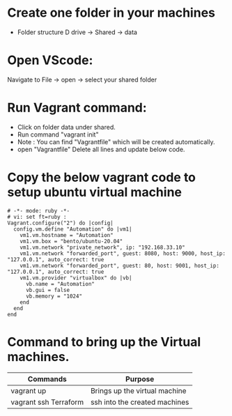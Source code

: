 # Create one folder in your machines
* Folder structure
  D drive -> Shared -> data
     
# Open VScode:
   Navigate to File -> open -> select your shared folder
  
# Run Vagrant command:
   * Click on folder data under shared.
   * Run command "vagrant init"
   * Note : You can find "Vagrantfile" which will be created automatically.
   * open "Vagrantfile" Delete all lines and update below code.

# Copy the below vagrant code to setup ubuntu virtual machine

```
# -*- mode: ruby -*-
# vi: set ft=ruby :
Vagrant.configure("2") do |config|
  config.vm.define "Automation" do |vm1|
    vm1.vm.hostname = "Automation"
    vm1.vm.box = "bento/ubuntu-20.04"
    vm1.vm.network "private_network", ip: "192.168.33.10"
    vm1.vm.network "forwarded_port", guest: 8080, host: 9000, host_ip: "127.0.0.1", auto_correct: true
    vm1.vm.network "forwarded_port", guest: 80, host: 9001, host_ip: "127.0.0.1", auto_correct: true
    vm1.vm.provider "virtualbox" do |vb|
      vb.name = "Automation"
      vb.gui = false
      vb.memory = "1024"
    end
  end
end
```

# Command to bring up the Virtual machines.
| Commands              | Purpose                       |
| --------------------- | ----------------------------  |
| vagrant up            | Brings up the virtual machine |
| vagrant ssh Terraform | ssh into the created machines |